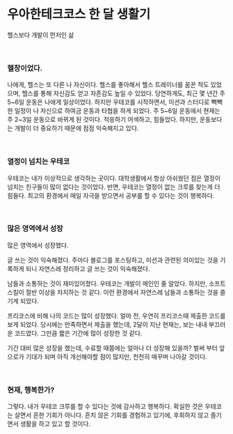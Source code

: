 # 우아한테크코스 한 달 생활기

헬스보다 개발이 먼저인 삶

<br>

### 헬창이었다.

나에게, 헬스는 또 다른 나 자신이다.
헬스를 좋아해서 헬스 트레이너를 꿈꾼 적도 있었으며, 헬스를 통해 자신감도 얻고 자존감도 높일 수 있었다.
당연하게도, 최근 몇 년간 주 5~6일 운동은 나에게 일상이었다.
하지만 우테코를 시작하면서, 미션과 스터디로 빽빽한 일정이 나 자신으로 하여금 운동과 타협을 하게 되었다.
주 5~6일 운동에서 현재는 주 2~3일 운동으로 바뀌게 된 것이다.
적응하기 어색하고, 힘들었다.
하지만, 운동보다는 개발이 더 중요하기 때문에 점점 익숙해지고 있다.

<br>

### 열정이 넘치는 우테코

우테코는 내가 이상적으로 생각하는 곳이다.
대학생활에서 항상 아쉬웠던 점은 열정이 넘치는 친구들이 많이 없다는 것이었다.
반면, 우테코는 열정이 없는 크루를 찾는게 더 힘들다.
최고의 환경에서 매일 자극을 받으면서 공부를 할 수 있다는 것이 행복하다.

<br>

### 많은 영역에서 성장

많은 영역에서 성장했다.

글 쓰는 것이 익숙해졌다.
주마다 블로그를 포스팅하고, 미션과 관련된 의미있는 것을 기록하게 되니 자연스레 정리하고 글 쓰는 것이 익숙해졌다.

남들과 소통하는 것이 재미있어졌다.
우테코는 개발이 메인인 줄 알았다. 하지만, 소프트 스킬이 절반 이상을 차지하는 것 같다. 이런 환경에서 자연스레 남들과 소통하는 것을 즐기게 되었다.

프리코스에 비해 나의 코드는 많이 성장했다.
얼마 전, 우연히 프리코스때 제출한 코드를 보게 되었다.
당시에는 만족하면서 제출을 했는데, 2달이 지난 현재는, 보는 내내 부끄러운 코드였다. 그만큼 짧은 기간에 많이 성장한 것 같다.

기간 대비 많은 성장을 했는데, 수료할 때쯤에는 얼마나 더 성장해 있을까?
벌써 부터 앞으로가 기대가 되며 아직 개선해야할 점이 많지만, 천천히 매꾸며 나아갈 것이다.

<br>

### 현재, 행복한가?

그렇다. 내가 우테코 크루를 할 수 있다는 것에 감사하고 행복하다.
확실한 것은 우테코는 살면서 흔한 기회가 아니다.
흔치 않은 기회를 경험하고 있기에, 후회하지 않고 즐기면서 생활을 하고 있고 할 것이다.
